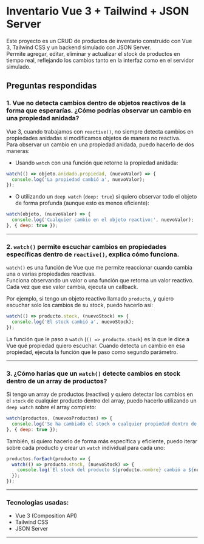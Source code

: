 # Inventario Vue 3 + Tailwind + JSON Server

Este proyecto es un CRUD de productos de inventario construido con Vue 3, Tailwind CSS y un backend simulado con JSON Server.  
Permite agregar, editar, eliminar y actualizar el stock de productos en tiempo real, reflejando los cambios tanto en la interfaz como en el servidor simulado.

## Preguntas respondidas

### 1. Vue no detecta cambios dentro de objetos reactivos de la forma que esperarías. ¿Cómo podrías observar un cambio en una propiedad anidada?

Vue 3, cuando trabajamos con `reactive()`, no siempre detecta cambios en propiedades anidadas si modificamos objetos de manera no reactiva.  
Para observar un cambio en una propiedad anidada, puedo hacerlo de dos maneras:  

- Usando `watch` con una función que retorne la propiedad anidada:  

```js
watch(() => objeto.anidado.propiedad, (nuevoValor) => {
  console.log('La propiedad cambió a', nuevoValor);
});
```

- O utilizando un `deep watch` (`deep: true`) si quiero observar todo el objeto de forma profunda (aunque esto es menos eficiente):

```js
watch(objeto, (nuevoValor) => {
  console.log('Cualquier cambio en el objeto reactivo:', nuevoValor);
}, { deep: true });
```

---

### 2. `watch()` permite escuchar cambios en propiedades específicas dentro de `reactive()`, explica cómo funciona.

`watch()` es una función de Vue que me permite reaccionar cuando cambia una o varias propiedades reactivas.  
Funciona observando un valor o una función que retorna un valor reactivo. Cada vez que ese valor cambia, ejecuta un callback.  

Por ejemplo, si tengo un objeto reactivo llamado `producto`, y quiero escuchar solo los cambios de su stock, puedo hacerlo así:  

```js
watch(() => producto.stock, (nuevoStock) => {
  console.log('El stock cambió a', nuevoStock);
});
```

La función que le paso a `watch` (`() => producto.stock`) es la que le dice a Vue qué propiedad quiero escuchar. Cuando detecta un cambio en esa propiedad, ejecuta la función que le paso como segundo parámetro.

---

### 3. ¿Cómo harías que un `watch()` detecte cambios en stock dentro de un array de productos?

Si tengo un array de productos (reactivo) y quiero detectar los cambios en el `stock` de cualquier producto dentro del array, puedo hacerlo utilizando un `deep watch` sobre el array completo:  

```js
watch(productos, (nuevosProductos) => {
  console.log('Se ha cambiado el stock o cualquier propiedad dentro de un producto');
}, { deep: true });
```

También, si quiero hacerlo de forma más específica y eficiente, puedo iterar sobre cada producto y crear un `watch` individual para cada uno:  

```js
productos.forEach(producto => {
  watch(() => producto.stock, (nuevoStock) => {
    console.log(`El stock del producto ${producto.nombre} cambió a ${nuevoStock}`);
  });
});
```

---

### Tecnologías usadas:
- Vue 3 (Composition API)
- Tailwind CSS
- JSON Server

---
